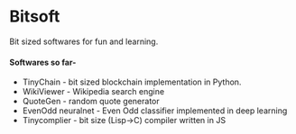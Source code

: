 # Bitsoft
Bit sized softwares for fun and learning.

#### Softwares so far- 
* TinyChain - bit sized blockchain implementation in Python.
* WikiViewer - Wikipedia search engine
* QuoteGen - random quote generator
* EvenOdd neuralnet - Even Odd classifier implemented in deep learning
* Tinycomplier - bit size (Lisp->C) compiler written in JS
